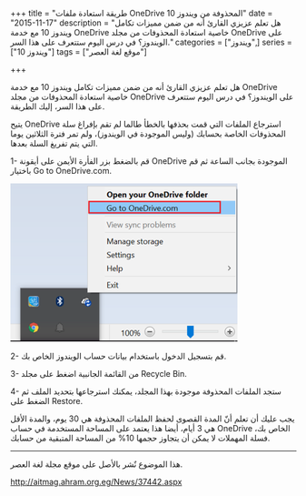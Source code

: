 +++
title = "طريقة استعادة ملفات OneDrive المحذوفة من ويندوز 10"
date = "2015-11-17"
description = "هل تعلم عزيزي القارئ أنه من ضمن مميزات تكامل ويندوز 10 مع خدمة OneDrive خاصية استعادة المحذوفات من مجلد OneDrive على الويندوز؟ في درس اليوم ستتعرف على هذا السر."
categories = ["ويندوز",]
series = ["ويندوز 10"]
tags = ["موقع لغة العصر"]

+++

هل تعلم عزيزي القارئ أنه من ضمن مميزات تكامل ويندوز 10 مع خدمة OneDrive خاصية استعادة المحذوفات من مجلد OneDrive على الويندوز؟ في درس اليوم ستتعرف على هذا السر، إليك الطريقة.

يتيح OneDrive استرجاع الملفات التي قمت بحذفها بالخطأ طالما لم تقم بإفراغ سلة المحذوفات الخاصة بحسابك (وليس الموجودة في الويندوز)، ولم تمر فترة الثلاثين يوما التي يتم تفريغ السلة بعدها.

1- قم بالضغط بزر الفأرة الأيمن على أيقونة OneDrive الموجودة بجانب الساعة ثم قم باختيار Go to OneDrive.com.

![1](images/2015-635833676930193726-19.png)

2- قم بتسجيل الدخول باستخدام بيانات حساب الويندوز الخاص بك.

3- من القائمة الجانبية اضغط على مجلد Recycle Bin.

4- ستجد الملفات المحذوفة موجودة بهذا المجلد، يمكنك استرجاعها بتحديد الملف ثم الضغط على Restore.

يجب عليك أن تعلم أنّ المدة القصوى لحفظ الملفات المحذوفة هي 30 يوم، والمدة الأقل هي 3 أيام، أيضا هذا يعتمد على المساحة المستخدمة في حساب OneDrive الخاص بك، فسلة المهملات لا يمكن أن يتجاوز حجمها 10% من المساحة المتبقية من حسابك.

---

هذا الموضوع نٌشر باﻷصل على موقع مجلة لغة العصر.

http://aitmag.ahram.org.eg/News/37442.aspx
